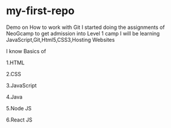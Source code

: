 # my-first-repo

Demo on How to work with Git
I started doing the assignments of NeoGcamp to get admission into Level 1 camp
I will be learning JavaScript,Git,Html5,CSS3,Hosting Websites 

I know Basics of

1.HTML

2.CSS

3.JavaScript

4.Java

5.Node JS

6.React JS
